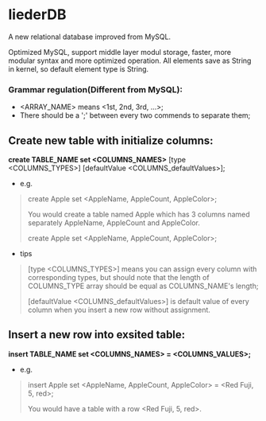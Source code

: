 # liederDB
A new relational database improved from MySQL.

Optimized MySQL, support middle layer modul storage, faster, more modular syntax and more optimized operation.
All elements save as String in kernel, so default element type is String.

### Grammar regulation(Different from MySQL):
* <ARRAY_NAME> means <1st, 2nd, 3rd, ...>;
* There should be a ';' between every two commends to separate them;



## Create new table with initialize columns:

__create TABLE_NAME set <COLUMNS_NAMES>__ [type <COLUMNS_TYPES>] [defaultValue <COLUMNS_defaultValues>];

* e.g.
>create Apple set <AppleName, AppleCount, AppleColor>;
>
>You would create a table named Apple which has 3 columns named separately AppleName, AppleCount and AppleColor.
>
>create Apple set <AppleName, AppleCount, AppleColor>;
* tips
>[type <COLUMNS_TYPES>] means you can assign every column with corresponding types, but should note that the length of COLUMNS_TYPE array should be equal as COLUMNS_NAME's length;
>
>[defaultValue <COLUMNS_defaultValues>] is default value of every column when you insert a new row without assignment.


## Insert a new row into exsited table:

__insert TABLE_NAME set <COLUMNS_NAMES> = <COLUMNS_VALUES>;__

* e.g.
>insert Apple set <AppleName, AppleCount, AppleColor> = <Red Fuji, 5, red>;
>
>You would have a table with a row <Red Fuji, 5, red>.
